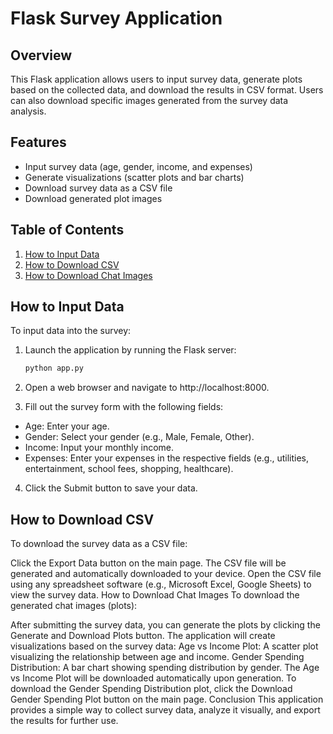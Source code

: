 # Flask Survey Application

## Overview

This Flask application allows users to input survey data, generate plots based on the collected data, and download the results in CSV format. Users can also download specific images generated from the survey data analysis.

## Features

- Input survey data (age, gender, income, and expenses)
- Generate visualizations (scatter plots and bar charts)
- Download survey data as a CSV file
- Download generated plot images

## Table of Contents

1. [How to Input Data](#how-to-input-data)
2. [How to Download CSV](#how-to-download-csv)
3. [How to Download Chat Images](#how-to-download-chat-images)

## How to Input Data

To input data into the survey:

1. Launch the application by running the Flask server:
   ```bash
   python app.py
   
2. Open a web browser and navigate to http://localhost:8000.

3. Fill out the survey form with the following fields:

 - Age: Enter your age.
 - Gender: Select your gender (e.g., Male, Female, Other).
 - Income: Input your monthly income.
 - Expenses: Enter your expenses in the respective fields (e.g., utilities, entertainment, school fees, shopping, healthcare).
4. Click the Submit button to save your data.
   
## How to Download CSV

To download the survey data as a CSV file:

Click the Export Data button on the main page.
The CSV file will be generated and automatically downloaded to your device.
Open the CSV file using any spreadsheet software (e.g., Microsoft Excel, Google Sheets) to view the survey data.
How to Download Chat Images
To download the generated chat images (plots):

After submitting the survey data, you can generate the plots by clicking the Generate and Download Plots button.
The application will create visualizations based on the survey data:
Age vs Income Plot: A scatter plot visualizing the relationship between age and income.
Gender Spending Distribution: A bar chart showing spending distribution by gender.
The Age vs Income Plot will be downloaded automatically upon generation. To download the Gender Spending Distribution plot, click the Download Gender Spending Plot button on the main page.
Conclusion
This application provides a simple way to collect survey data, analyze it visually, and export the results for further use. 

